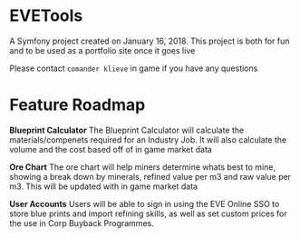 EVETools
========

A Symfony project created on January 16, 2018.
This project is both for fun and to be used as a portfolio site once it goes live

Please contact `comander klieve` in game if you have any questions

Feature Roadmap
===============

**Blueprint Calculator**
The Blueprint Calculator will calculate the materials/compenets required for an Industry Job.  It will also calculate the volume and the cost based off of in game market data

**Ore Chart**
The ore chart will help miners determine whats best to mine, showing a break down by minerals, refined value per m3 and raw value per m3.  This will be updated with in game market data

**User Accounts**
Users will be able to sign in using the EVE Online SSO to store blue prints and import refining skills, as well as set custom prices for the use in Corp Buyback Programmes.
